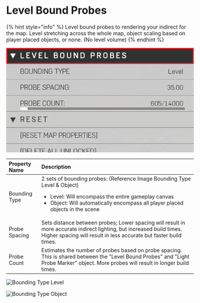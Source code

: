 # Level Bound Probes

{% hint style="info" %}
Level bound probes to rendering your indirect for the map. Level stretching across the whole map, object scaling based on player placed objects, or none. (No level volume) 
{% endhint %}

![Level Bound Probes Properties](../.gitbook/assets/images/lighting/level-bound-probes-properties.png)

|Property Name|Description|
|:-- | :--|
|Bounding Type | 2 sets of bounding probes: (Reference Image Bounding Type Level & Object) <ul><li> Level: Will encompass the entire gameplay canvas</li><li>Object: Will automatically encompass all player placed objects in the scene</li>|
|Probe Spacing | Sets distance between probes; Lower spacing will result in more accurate indirect lighting, but increased build times. Higher spacing will result in less accurate but faster build times.|
|Probe Count | Estimates the number of probes based on probe spacing. This is shared between the "Level Bound Probes" and "Light Probe Marker" object. More probes will result in longer build times. |

![Bounding Type Level](../.gitbook/assets/images/lighting/bounding-type-level.png)

![Bounding Type Object](../.gitbook/assets/images/lighting/bounding-type-object.png)
